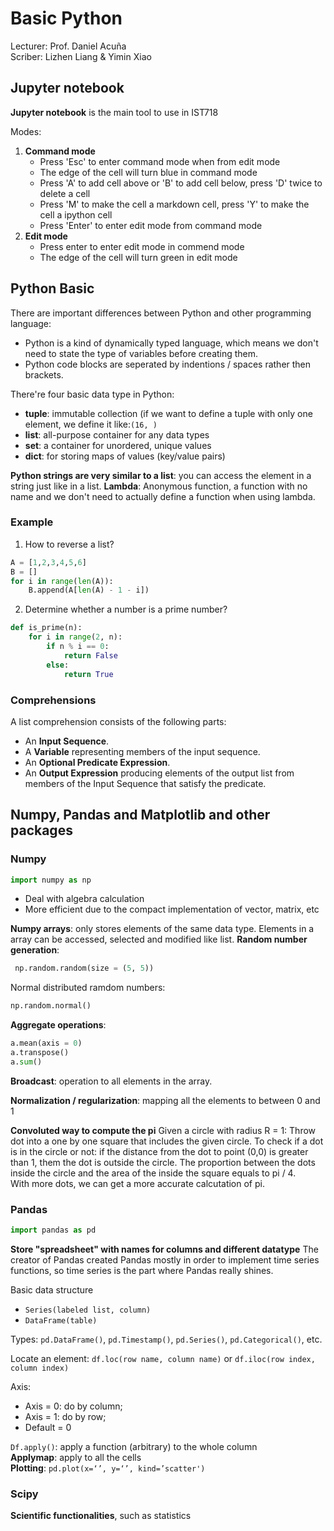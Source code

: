 # Basic Python
Lecturer: Prof. Daniel Acuña  
Scriber: Lizhen Liang & Yimin Xiao  

## Jupyter notebook
**Jupyter notebook** is the main tool to use in IST718

Modes:
1. **Command mode**
    - Press 'Esc' to enter command mode when from edit mode
    - The edge of the cell will turn blue in command mode
    - Press 'A' to add cell above or 'B' to add cell below, press 'D' twice to delete a cell 
    - Press 'M' to make the cell a markdown cell, press 'Y' to make the cell a ipython cell
    - Press 'Enter' to enter edit mode from command mode
2. **Edit mode**
    - Press enter to enter edit mode in commend mode
    - The edge of the cell will turn green in edit mode

## Python Basic

There are important differences between Python and other programming language:
- Python is a kind of dynamically typed language, which means we don't need to state the type of variables before creating them.
- Python code blocks are seperated by indentions / spaces rather then brackets.

There're four basic data type in Python:
- **tuple**: immutable collection (if we want to define a tuple with only one element, we define it like:```(16, )``` 
- **list**: all-purpose container for any data types
- **set**: a container for unordered, unique values
- **dict**: for storing maps of values (key/value pairs)

**Python strings are very similar to a list**: you can access the element in a string just like in a list.
**Lambda**: Anonymous function, a function with no name and we don't need to actually define a function when using lambda.

### Example
1. How to reverse a list?
```Python
A = [1,2,3,4,5,6]
B = []
for i in range(len(A)):
    B.append(A[len(A) - 1 - i])
```
2. Determine whether a number is a prime number?
```Python
def is_prime(n):
    for i in range(2, n):
        if n % i == 0:
            return False
        else:
            return True
```
### Comprehensions
A list comprehension consists of the following parts:
  - An **Input Sequence**.
  - A **Variable** representing members of the input sequence.
  - An **Optional Predicate Expression**.
  - An **Output Expression** producing elements of the output list from members of the Input Sequence that satisfy the predicate.

## Numpy, Pandas and Matplotlib and other packages

### Numpy
```Python
import numpy as np
```
- Deal with algebra calculation
- More efficient due to the compact implementation of vector, matrix, etc

**Numpy arrays**: only stores elements of the same data type. Elements in a array can be accessed, selected and modified like list.
**Random number generation**: 
```Python
 np.random.random(size = (5, 5))
 ```
Normal distributed ramdom numbers:
```Python
np.random.normal()
```
**Aggregate operations**: 
```Python
a.mean(axis = 0)
a.transpose()
a.sum()
```
**Broadcast**: operation to all elements in the array.

**Normalization / regularization**: mapping all the elements to between 0 and 1

**Convoluted way to compute the pi**
Given a circle with radius R = 1:
Throw dot into a one by one square that includes the given circle.
To check if a dot is in the circle or not: if the distance from the dot to point (0,0) is greater than 1, them the dot is outside the circle. The proportion between the dots inside the circle and the area of the inside the square equals to pi / 4.  
With more dots, we can get a more accurate calcutation of pi.


### Pandas
```Python
import pandas as pd
```
**Store "spreadsheet" with names for columns and different datatype**
The creator of Pandas created Pandas mostly in order to implement time series functions, so time series is the part where Pandas really shines.

Basic data structure
- `Series(labeled list, column)`
- `DataFrame(table)`

Types: `pd.DataFrame()`, `pd.Timestamp()`, `pd.Series()`, `pd.Categorical()`, etc.   

Locate an element: `df.loc(row name, column name)` or `df.iloc(row index, column index)`

Axis:
- Axis = 0: do by column; 
- Axis = 1: do by row;
- Default = 0

`Df.apply()`: apply a function (arbitrary) to the whole column  
**Applymap**: apply to all the cells  
**Plotting**: `pd.plot(x=‘’, y=‘’, kind=’scatter')`  

### Scipy
**Scientific functionalities**, such as statistics
